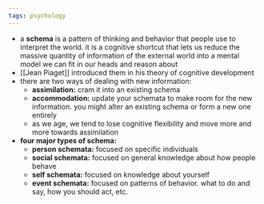 ```yaml
---
tags: psychology
---
```


- a **schema** is a pattern of thinking and behavior that people use to interpret the world. it is a cognitive shortcut that lets us reduce the massive quantity of information of the external world into a mental model we can fit in our heads and reason about
- [[Jean Piaget]] introduced them in his theory of cognitive development
- there are two ways of dealing with new information:
	- **assimilation:** cram it into an existing schema
	- **accommodation:** update your schemata to make room for the new information. you might alter an existing schema or form a new one entirely
	- as we age, we tend to lose cognitive flexibility and move more and more towards assimilation
- **four major types of schema:**
	- **person schemata:** focused on specific individuals
	- **social schemata:** focused on general knowledge about how people behave
	- **self schemata:** focused on knowledge about yourself
	- **event schemata:** focused on patterns of behavior. what to do and say, how you should act, etc.